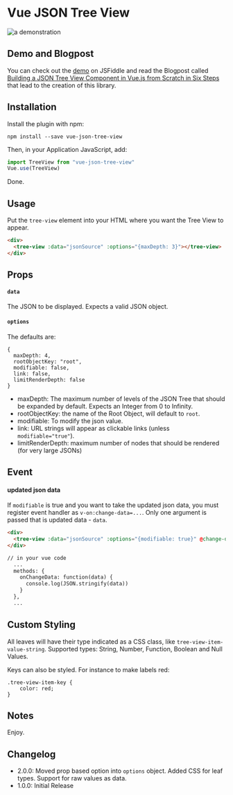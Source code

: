 # Vue JSON Tree View

![a demonstration](https://raw.githubusercontent.com/arvidkahl/vue-json-tree-view/master/header.png)

## Demo and Blogpost

You can check out the [demo](https://jsfiddle.net/arvidkahl/kwo6vk9d/11/) on JSFiddle and read the Blogpost called [Building a JSON Tree View Component in Vue.js from Scratch in Six Steps](http://brianyang.com/building-a-json-tree-view-component-in-vue-js-from-scratch-in-six-steps) that lead to the creation of this library.

##  Installation

Install the plugin with npm:
```shell
npm install --save vue-json-tree-view
```

Then, in your Application JavaScript, add:
```javascript
import TreeView from "vue-json-tree-view"
Vue.use(TreeView)
```

Done.

## Usage

Put the `tree-view` element into your  HTML where you want the Tree View to appear.
```html
<div>
  <tree-view :data="jsonSource" :options="{maxDepth: 3}"></tree-view>
</div>
```

## Props

#### `data`

The JSON to be displayed. Expects a valid JSON object.

#### `options`

The defaults are:
```
{
  maxDepth: 4,
  rootObjectKey: "root",
  modifiable: false,
  link: false,
  limitRenderDepth: false
}
```
- maxDepth: The maximum number of levels of the JSON Tree that should be expanded by default. Expects an Integer from 0 to Infinity.
- rootObjectKey: the name of the Root Object, will default to `root`.
- modifiable: To modify the json value.
- link: URL strings will appear as clickable links (unless `modifiable="true"`).
- limitRenderDepth: maximum number of nodes that should be rendered (for very large JSONs)

## Event

#### updated json data
If `modifiable` is true and you want to take the updated json data, you must register event handler as `v-on:change-data=...`. Only one argument is passed that is updated data - `data`.
```html
<div>
  <tree-view :data="jsonSource" :options="{modifiable: true}" @change-data="onChangeData"></tree-view>
</div>

// in your vue code
  ...
  methods: {
    onChangeData: function(data) {
      console.log(JSON.stringify(data))
    }
  },
  ...

```


## Custom Styling

All leaves will have their type indicated as a CSS class, like `tree-view-item-value-string`. Supported types: String, Number, Function, Boolean and Null Values.

Keys can also be styled. For instance to make labels red:
```
.tree-view-item-key {
    color: red;
}
```

## Notes

Enjoy.

## Changelog

- 2.0.0: Moved prop based option into `options` object. Added CSS for leaf types. Support for raw values as data.
- 1.0.0: Initial Release

